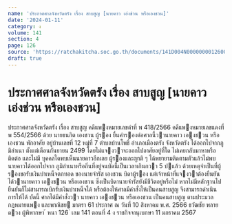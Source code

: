 ```yaml
---
name: 'ประกาศศาลจังหวัดตรัง เรื่อง สาบสูญ [นายคาว เอ่งช่วน หรือเองชวน]'
date: '2024-01-11'
category: ง
volume: 141
section: 4
page: 126
source: 'https://ratchakitcha.soc.go.th/documents/141D004N0000000012600.pdf'
draft: true
---
```


# ประกาศศาลจังหวัดตรัง เรื่อง สาบสูญ [นายคาว เอ่งช่วน หรือเองชวน]

ประกาศศาลจังหวัดตรัง เรื่อง สาบสูญ คดีแพงหมายเลขดําที่ พ 418/2566 คดีแพงหมายเลขแดงที่ พ 554/2566 ด้วย นายธนกิต เองชวน ผู้รอง ยื่นคํารองต่อศาลนี้วานายคาว เองชวน หรือเองชวน พักอาศัย อยู่บ้านเลขที่ 12 หมู่ที่ 7 ตําบลบ้านโพธิ์ อําเภอเมืองตรัง จังหวัดตรัง ได้ออกไปจากภูมิลําเนา ตั้งแต่เดือนกันยายน 2499 โดยไม่แจงวาจะออกไปอาศัยอยู่ที่ใด ไม่เคยกลับมาหาหรือติดต่อ และไม่มี บุคคลใดพบเห็นนายคาวอีกเลย ผู้รองและญาติ ๆ ได้พยายามติดตามตัวแล้วไม่พบ นายคาวได้ออกไปจาก ภูมิลําเนาหรือถิ่นที่อยู่จนบัดนี้เป็นเวลาเกินกวา 5 ปแล้ว ด้วยเหตุจําเป็นที่ผู้รองขอรับเงินบําเหน็จตกทอด ของนายจํารัส เองชวน บิดาผู้รอง แต่เจ้าหน้าที่แจงวาต้องยืนยันได้วานายคาว เองชวน หรือเองชวน ซึ่งเป็นบิดานายจํารัสยังมีชีวิตอยู่หรือไม่ หากไม่มีหลักฐานไปยืนยันก็ไม่สามารถเบิกรับเงินบําเหน็จได้ หรือต้องให้ศาลมีคําสั่งให้เป็นคนสาบสูญ จึงสามารถดําเนินการให้ได้ บัดนี้ ศาลได้มีคําสั่งวา นายคาว เองชวน หรือเองชวน เป็นคนสาบสูญ ตามประมวลกฎหมายแพง และพาณิชย มาตรา 61 ประกาศ ณ วันที่ 10 สิงหาคม พ.ศ. 2566 ธวัฒชัย พลายดวง ผู้พิพากษา ้ หนา 126 ่ เลม 141 ตอนที่ 4 ง ราชกิจจานุเบกษา 11 มกราคม 2567
